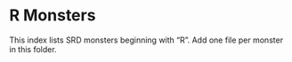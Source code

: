 # R Monsters

This index lists SRD monsters beginning with “R”. Add one file per monster in this folder.

